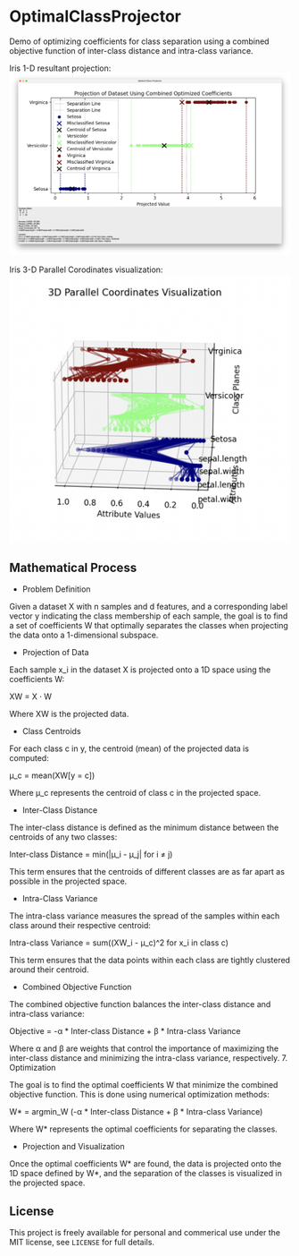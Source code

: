 # OptimalClassProjector

Demo of optimizing coefficients for class separation using a combined objective function of inter-class distance and intra-class variance.

Iris 1-D resultant projection:
![Iris Projetion Demo](iris_demo.png)

Iris 3-D Parallel Corodinates visualization:
![Iris 3D Demo](Iris_demo_3d.png)

## Mathematical Process

- Problem Definition

Given a dataset X with n samples and d features, and a corresponding label vector y indicating the class membership of each sample, the goal is to find a set of coefficients W that optimally separates the classes when projecting the data onto a 1-dimensional subspace.

- Projection of Data

Each sample x_i in the dataset X is projected onto a 1D space using the coefficients W:

XW = X · W

Where XW is the projected data.

- Class Centroids

For each class c in y, the centroid (mean) of the projected data is computed:

μ_c = mean(XW[y = c])

Where μ_c represents the centroid of class c in the projected space.

- Inter-Class Distance

The inter-class distance is defined as the minimum distance between the centroids of any two classes:

Inter-class Distance = min(|μ_i - μ_j| for i ≠ j)

This term ensures that the centroids of different classes are as far apart as possible in the projected space.

- Intra-Class Variance

The intra-class variance measures the spread of the samples within each class around their respective centroid:

Intra-class Variance = sum((XW_i - μ_c)^2 for x_i in class c)

This term ensures that the data points within each class are tightly clustered around their centroid.

- Combined Objective Function

The combined objective function balances the inter-class distance and intra-class variance:

Objective = -α \* Inter-class Distance + β \* Intra-class Variance

Where α and β are weights that control the importance of maximizing the inter-class distance and minimizing the intra-class variance, respectively.
7. Optimization

The goal is to find the optimal coefficients W that minimize the combined objective function. This is done using numerical optimization methods:

W\* = argmin_W (-α \* Inter-class Distance + β \* Intra-class Variance)

Where W\* represents the optimal coefficients for separating the classes.

- Projection and Visualization

Once the optimal coefficients W\* are found, the data is projected onto the 1D space defined by W\*, and the separation of the classes is visualized in the projected space.

## License

This project is freely available for personal and commerical use under the MIT license, see `LICENSE` for full details.
